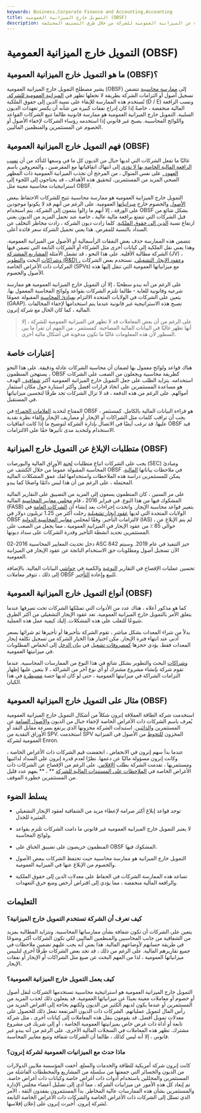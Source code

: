 ```yaml
---
keywords: Business,Corporate Finance and Accounting,Accounting
title: التمويل خارج الميزانية العمومية (OBSF)
description: التمويل خارج الميزانية هو شكل من أشكال التمويل يتم فيه إبعاد النفقات الرأسمالية الكبيرة عن الميزانية العمومية للشركة من خلال طرق التصنيف المختلفة.
---
```


# التمويل خارج الميزانية العمومية (OBSF)
## ما هو التمويل خارج الميزانية العمومية (OBSF)؟

يشير مصطلح التمويل خارج الميزانية العمومية (OBSF) إلى [ممارسة محاسبية](/accounting-practice) تتضمن تسجيل أصول أو التزامات الشركة بطريقة لا تجعلها تظهر في [الميزانية العمومية للشركة.](/balancesheet) تُستخدم هذه الممارسة للإبقاء على نسبة الدين إلى حقوق الملكية (D / E) ونسب الرافعة المالية منخفضة ، خاصةً إذا كان إدراج نفقات كبيرة من شأنه أن يكسر تعهدات الديون السلبية. التمويل خارج الميزانية العمومية هو ممارسة قانونية طالما تتبع الشركات القواعد واللوائح المحاسبية. يصبح غير قانوني إذا استخدمه رؤساء الشركات لإخفاء الأصول أو الخصوم عن المستثمرين والمنظمين الماليين.

## فهم التمويل خارج الميزانية العمومية (OBSF)

غالبًا ما تفعل الشركات التي لديها جبال من الديون كل ما في وسعها للتأكد من أن [نسب الرافعة المالية الخاصة بها لا تؤدي](/leverageratio) إلى انتهاك اتفاقياتها مع المقرضين ، والمعروفين باسم [العهود .](/covenant) على نفس المنوال ، من المرجح أن تجذب الميزانية العمومية ذات المظهر الصحي المزيد من المستثمرين. لتحقيق هذه الأهداف ، قد يحتاجون إلى اللجوء إلى استراتيجيات محاسبية معينة مثل OBSF.

التمويل خارج الميزانية العمومية هو ممارسة محاسبية تتيح للشركات الاحتفاظ ببعض [الأصول](/asset) والخصوم خارج [ميزانياتها](/liability) العمومية. على الرغم من أنهم قد لا يكونوا موجودين على الورقة ، إلا أنهم ما زالوا ينتمون إلى الشركة. يتم استخدام OBSF بشكل شائع من قبل الشركات التي تتمتع برافعة مالية عالية ، خاصة عند تحمل المزيد من الديون يعني ارتفاع نسبة [الدين إلى حقوق الملكية](/debtequityratio). كلما زادت ديون الشركة ، زادت مخاطر التخلف عن السداد بالنسبة للمقرض. هذا يعني تحميل الشركة سعر فائدة أعلى.

تتضمن هذه الممارسة حذف بعض النفقات الرأسمالية أو الأصول من الميزانية العمومية. وهذا يعني نقل الملكية إلى كيانات أخرى مثل الشركاء أو الشركات التابعة التي تضمن فيها الشركة مطالبة الأقلية. على هذا النحو ، قد تشمل الأمثلة [المشاريع المشتركة](/jointventure) (JV) ، [وشراكات](/jointventure) البحث [والتطوير (R&D) ،](/randd) [وعقود الإيجار التشغيلي](/operatinglease). تستخدم بعض الشركات المركبات ذات الأغراض الخاصة (SPVs) مع ميزانياتها العمومية التي تنقل إليها هذه الأصول والخصوم.

على الرغم من أنه يبدو سطحيًا ، إلا أن التمويل خارج الميزانية العمومية هو ممارسة شرعية وقانونية للغاية - طالما تلتزم الشركات بقواعد ولوائح المحاسبة المعمول بها. يتعين على الشركات في الولايات المتحدة الالتزام [بمبادئ المحاسبة](/gaap) المقبولة عمومًا (GAAP). تصبح هذه الاستراتيجية غير قانونية عندما يتم استخدامها لإخفاء المخالفات المالية ، كما كان الحال مع شركة إنرون.

> على الرغم من أن بعض المعاملات قد لا تظهر في الميزانية العمومية للشركة ، إلا أنها تظهر غالبًا في البيانات المالية المصاحبة. كمستثمر ، من المهم أن تقرأ ما بين السطور لأن هذه المعلومات غالبًا ما تكون مدفونة في أشكال مالية أخرى.

>

## إعتبارات خاصة

هناك قواعد ولوائح معمول بها لضمان أن محاسبة الشركات عادلة ودقيقة. على هذا النحو ، يستهجن المنظمون OBSF كطريقة محاسبية ويجعلون من الصعب على الشركات استخدامه. يتزايد الطلب على جعل التمويل خارج الميزانية العمومية أكثر [شفافية .](/transparency) الهدف هو مساعدة المستثمرين على اتخاذ قرارات أفضل وأكثر استنارة حول مكان استثمار أموالهم. على الرغم من هذه الدفعة ، قد لا تزال الشركات تجد طرقًا لتحسين ميزانياتها في المستقبل.

المفتاح لتحديد [العلامات الحمراء](/redflag) في OBSF هو قراءة البيانات المالية بالكامل. كمستثمر ، يجب أن تراقب كلمات مثل الشراكات أو الإيجار أو مصاريف الإيجار وإلقاء نظرة نقدية عليها. قد ترغب أيضًا في الاتصال بإدارة الشركة لتوضيح ما إذا كانت اتفاقيات OBSF قيد الاستخدام ولتحديد مدى تأثيرها حقًا على الالتزامات.

## متطلبات الإبلاغ عن التمويل خارج الميزانية (OBSF)

يجب على الشركات اتباع متطلبات [لجنة](/sec) الأوراق المالية والبورصات (SEC) ومبادئ المحاسبة المقبولة عموماً من خلال الكشف عن OBSF في ملاحظات بياناتها [المالية](/financial-statements). يمكن للمستثمرين دراسة هذه الملاحظات واستخدامها لفك عمق المشكلات المالية المحتملة ، على الرغم من أن هذا ليس دائمًا واضحًا كما يبدو.

على مر السنين ، كان المنظمون يسعون إلى المزيد من التضييق على التقارير المالية المشكوك فيها من هذا النوع. في فبراير 2016 ، قام [مجلس معايير المحاسبة](/fasb) المالية (FASB) بتغيير قواعد محاسبة الإيجار. واتخذت إجراءات بعد إنشاء أن [الشركات العامة](/publiccompany) في الولايات المتحدة التي لديها [عقود إيجار تشغيلية](/operatinglease) رحلت أكثر من 1.25 تريليون دولار في OBSF لالتزامات التأجير. وفقًا لمجلس [معايير المحاسبة الدولية](/ias) (IAS) ، لم يتم الإبلاغ عن حوالي 85 ٪ من عقود الإيجار في الميزانية العمومية ، مما يجعل من الصعب على المستثمرين تحديد أنشطة التأجير وقدرة الشركات على سداد ديونها.

دخل تحديث المعايير المحاسبية 2016-02 ASC 842 حيز التنفيذ في عام 2019. وسيتم الآن تسجيل أصول ومطلوبات حق الاستخدام الناتجة عن عقود الإيجار في الميزانية العمومية.

تحسين عمليات الإفصاح في التقارير [النوعية](/qualitativeanalysis) والكمية في [حواشي](/quantitativeanalysis) البيانات المالية. بالإضافة إلى ذلك ، تتوفر معاملات OBSF للبيع وإعادة [التأجير](/leaseback).

## أنواع التمويل خارج الميزانية العمومية (OBSF)

كما هو مذكور أعلاه ، هناك عدد من الأدوات التي تمتلكها الشركات تحت تصرفها عندما يتعلق الأمر بالتمويل خارج الميزانية العمومية. تعد عقود الإيجار التشغيلي من أكثر الطرق شيوعًا للتغلب على هذه المشكلات. إليك كيفية عمل هذه العملية.

بدلاً من شراء المعدات بشكل مباشر ، تقوم الشركة بتأجيرها أو تأجيرها ثم شرائها بسعر أدنى عند انتهاء فترة الإيجار. مكن اختيار هذا الخيار الشركة من تسجيل تكلفة إيجار المعدات فقط. يؤدي حجزها [كمصروفات تشغيل](/operating_expense) في [بيان الدخل](/incomestatement) إلى انخفاض المطلوبات في ميزانيتها العمومية.

[وشراكات](/partnership) البحث والتطوير بشكل شائع في هذا النوع من الممارسات المحاسبية. عندما تقوم شركة بإنشاء مشروع مشترك أو أي نوع آخر من الشراكة ، لا يتعين عليها إظهار التزامات الشراكة في ميزانيتها العمومية ، حتى لو كان لديها حصة [مسيطرة](/controllinginterest) في هذا الكيان.

## مثال على التمويل خارج الميزانية العمومية (OBSF)

استخدمت شركة الطاقة العملاقة إنرون شكلاً من أشكال التمويل خارج الميزانية العمومية يُعرف باسم الشركات ذات الأغراض الخاصة لإخفاء جبال من الديون [والأصول السامة](/toxic-assets) عن المستثمرين [والدائنين](/creditor). استبدلت الشركة مخزونها الذي يرتفع بسرعة مقابل النقد أو الأوراق النقدية من SPV. استخدمت SPV المخزون [للتحوط](/hedge) من الأصول في الميزانية العمومية لشركة Enron.

عندما بدأ سهم إنرون في الانخفاض ، انخفضت قيم الشركات ذات الأغراض الخاصة ، وكانت إنرون مسؤولة ماليًا عن دعمها. نظرًا لعدم قدرة إنرون على السداد لدائنيها ومستثمريها ، تقدمت الشركة بطلب [الإفلاس](/bankruptcy). على الرغم من الإفصاح عن الشركات ذات الأغراض الخاصة في [الملاحظات على المستندات المالية للشركة](/footnote) ** ، ** يفهم عدد قليل من المستثمرين خطورة الموقف.

## يسلط الضوء

- توجد قواعد إبلاغ أكثر صرامة لإعطاء مزيد من الشفافية لعقود الإيجار التشغيلي المثيرة للجدل.

- لا يعتبر التمويل خارج الميزانية العمومية غير قانوني ما دامت الشركات تلتزم بقواعد ولوائح المحاسبة.

- المنظمون حريصون على تضييق الخناق على OBSF المشكوك فيها.

- التمويل خارج الميزانية هو ممارسة محاسبية حيث تحتفظ الشركات ببعض الأصول والخصوم من الإبلاغ عنها في الميزانية العمومية.

- تساعد هذه الممارسة الشركات في الحفاظ على معدلات الدين إلى حقوق الملكية والرافعة المالية منخفضة ، مما يؤدي إلى اقتراض أرخص ومنع خرق التعهدات.

## التعليمات

### كيف تعرف أن الشركة تستخدم التمويل خارج الميزانية؟

يتعين على الشركات أن تكون شفافة بشأن ممارساتها المحاسبية. وتتزايد المطالبة بمزيد من الشفافية من جانب المحاسبين والمنظمين الماليين لكي تكون الشركات أكثر وضوحًا في طريقة حسابهم لأوضاعهم المالية. هذا يعني أنه يجب عليهم تضمين ملاحظات في جميع تقاريرهم المالية. على الرغم من ذلك ، قد تجد بعض الشركات طرقًا أخرى لتلبيس ميزانياتها العمومية ، لذا من المهم البحث عن صيغ مثل الشراكات أو الإيجار أو نفقات الإيجار.

### كيف يعمل التمويل خارج الميزانية العمومية؟

التمويل خارج الميزانية العمومية هو استراتيجية محاسبية تستخدمها الشركات لنقل أصول أو خصوم أو معاملات معينة بعيدًا عن ميزانياتها العمومية. قد يفعلون ذلك لجذب المزيد من المستثمرين أو عندما يكون لديهم الكثير من الديون ولكنهم بحاجة إلى اقتراض المزيد من رأس المال لتمويل عملياتهم. الشركات ذات الديون المرتفعة تفعل ذلك للحصول على معدلات تمويل أفضل. قد يقومون بنقل هذه المعاملات إلى كيانات أخرى ، مثل شركة تابعة أو أداة ذات غرض خاص بميزانيتها العمومية الخاصة ، أو إلى شريك في مشروع مشترك. تظهر هذه المعاملات في السجلات المالية الأخرى. على الرغم من أنه يبدو غير قانوني ، إلا أنه ليس كذلك ، طالما أن الشركات شفافة وتتبع معايير المحاسبة.

### ماذا حدث مع الميزانيات العمومية لشركة إنرون؟

كانت إنرون شركة أمريكية للطاقة والخدمات والسلع. أخفت المؤسسة ملايين الدولارات من الديون والخسائر التي جمعتها من سلسلة من المشاريع والمخططات الفاشلة من المستثمرين والمحللين باستخدام أدوات ذات أغراض خاصة وكيانات ذات أغراض خاصة. تم إبعاد كل هذه الأمور عن ميزانيات الشركة ، مما أدى إلى تضليل أعضاء مجلس الإدارة والمستثمرين بشأن هذه الممارسات عالية المخاطر. بدأ المستثمرون يفقدون الثقة ، الأمر الذي تسلل إلى الشركات ذات الأغراض الخاصة والشركات ذات الأغراض الخاصة التابعة لشركة إنرون. أُجبرت إنرون على إعلان إفلاسها.

